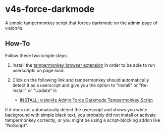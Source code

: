 # v4s-force-darkmode
A simple tampermonkey script that forces darkmode on the admin page of vision4s.

## How-To

Follow these two simple steps:

1. Install the [tampermonkey browser extension](https://www.tampermonkey.net/?locale=en) in order to be able to run userscripts on page load.

2. Click on the following link and tampermonkey should automatically detect it as a userscript and give you the option to "Install" or "Re-Install" or "Update" it:
   - [INSTALL: vision4s Admin Force Darkmode Tampermonkey Script](https://github.com/JuztFlow/v4s-force-darkmode/raw/main/v4s-force-darkmode.user.js)

If it does not automatically detect the userscript and shows you white background with simple black text, you probably did not install or activate tampermonkey correctly, or you might be using a script-blocking addon like "NoScript".
